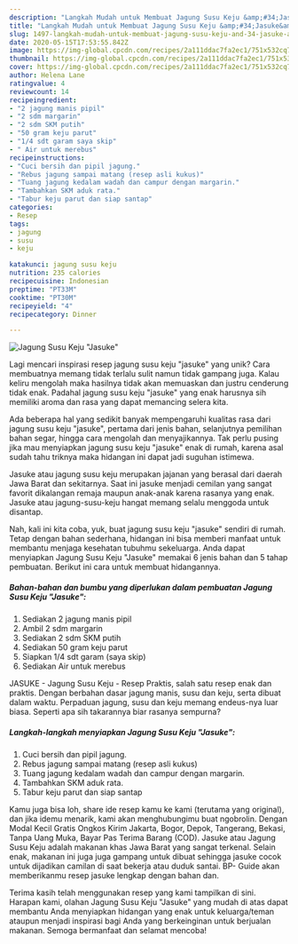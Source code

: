 ```yaml
---
description: "Langkah Mudah untuk Membuat Jagung Susu Keju &amp;#34;Jasuke&amp;#34; Anti Gagal"
title: "Langkah Mudah untuk Membuat Jagung Susu Keju &amp;#34;Jasuke&amp;#34; Anti Gagal"
slug: 1497-langkah-mudah-untuk-membuat-jagung-susu-keju-and-34-jasuke-and-34-anti-gagal
date: 2020-05-15T17:53:55.842Z
image: https://img-global.cpcdn.com/recipes/2a111ddac7fa2ec1/751x532cq70/jagung-susu-keju-jasuke-foto-resep-utama.jpg
thumbnail: https://img-global.cpcdn.com/recipes/2a111ddac7fa2ec1/751x532cq70/jagung-susu-keju-jasuke-foto-resep-utama.jpg
cover: https://img-global.cpcdn.com/recipes/2a111ddac7fa2ec1/751x532cq70/jagung-susu-keju-jasuke-foto-resep-utama.jpg
author: Helena Lane
ratingvalue: 4
reviewcount: 14
recipeingredient:
- "2 jagung manis pipil"
- "2 sdm margarin"
- "2 sdm SKM putih"
- "50 gram keju parut"
- "1/4 sdt garam saya skip"
- " Air untuk merebus"
recipeinstructions:
- "Cuci bersih dan pipil jagung."
- "Rebus jagung sampai matang (resep asli kukus)"
- "Tuang jagung kedalam wadah dan campur dengan margarin."
- "Tambahkan SKM aduk rata."
- "Tabur keju parut dan siap santap"
categories:
- Resep
tags:
- jagung
- susu
- keju

katakunci: jagung susu keju 
nutrition: 235 calories
recipecuisine: Indonesian
preptime: "PT33M"
cooktime: "PT30M"
recipeyield: "4"
recipecategory: Dinner

---
```



![Jagung Susu Keju &#34;Jasuke&#34;](https://img-global.cpcdn.com/recipes/2a111ddac7fa2ec1/751x532cq70/jagung-susu-keju-jasuke-foto-resep-utama.jpg)

Lagi mencari inspirasi resep jagung susu keju &#34;jasuke&#34; yang unik? Cara membuatnya memang tidak terlalu sulit namun tidak gampang juga. Kalau keliru mengolah maka hasilnya tidak akan memuaskan dan justru cenderung tidak enak. Padahal jagung susu keju &#34;jasuke&#34; yang enak harusnya sih memiliki aroma dan rasa yang dapat memancing selera kita.

Ada beberapa hal yang sedikit banyak mempengaruhi kualitas rasa dari jagung susu keju &#34;jasuke&#34;, pertama dari jenis bahan, selanjutnya pemilihan bahan segar, hingga cara mengolah dan menyajikannya. Tak perlu pusing jika mau menyiapkan jagung susu keju &#34;jasuke&#34; enak di rumah, karena asal sudah tahu triknya maka hidangan ini dapat jadi suguhan istimewa.

Jasuke atau jagung susu keju merupakan jajanan yang berasal dari daerah Jawa Barat dan sekitarnya. Saat ini jasuke menjadi cemilan yang sangat favorit dikalangan remaja maupun anak-anak karena rasanya yang enak. Jasuke atau jagung-susu-keju hangat memang selalu menggoda untuk disantap.


Nah, kali ini kita coba, yuk, buat jagung susu keju &#34;jasuke&#34; sendiri di rumah. Tetap dengan bahan sederhana, hidangan ini bisa memberi manfaat untuk membantu menjaga kesehatan tubuhmu sekeluarga. Anda dapat menyiapkan Jagung Susu Keju &#34;Jasuke&#34; memakai 6 jenis bahan dan 5 tahap pembuatan. Berikut ini cara untuk membuat hidangannya.

<!--inarticleads1-->

##### Bahan-bahan dan bumbu yang diperlukan dalam pembuatan Jagung Susu Keju &#34;Jasuke&#34;:

1. Sediakan 2 jagung manis pipil
1. Ambil 2 sdm margarin
1. Sediakan 2 sdm SKM putih
1. Sediakan 50 gram keju parut
1. Siapkan 1/4 sdt garam (saya skip)
1. Sediakan  Air untuk merebus


JASUKE - Jagung Susu Keju - Resep Praktis, salah satu resep enak dan praktis. Dengan berbahan dasar jagung manis, susu dan keju, serta dibuat dalam waktu. Perpaduan jagung, susu dan keju memang endeus-nya luar biasa. Seperti apa sih takarannya biar rasanya sempurna? 

<!--inarticleads2-->

##### Langkah-langkah menyiapkan Jagung Susu Keju &#34;Jasuke&#34;:

1. Cuci bersih dan pipil jagung.
1. Rebus jagung sampai matang (resep asli kukus)
1. Tuang jagung kedalam wadah dan campur dengan margarin.
1. Tambahkan SKM aduk rata.
1. Tabur keju parut dan siap santap


Kamu juga bisa loh, share ide resep kamu ke kami (terutama yang original), dan jika idemu menarik, kami akan menghubungimu buat ngobrolin. Dengan Modal Kecil Gratis Ongkos Kirim Jakarta, Bogor, Depok, Tangerang, Bekasi, Tanpa Uang Muka, Bayar Pas Terima Barang (COD). Jasuke atau Jagung Susu Keju adalah makanan khas Jawa Barat yang sangat terkenal. Selain enak, makanan ini juga juga gampang untuk dibuat sehingga jasuke cocok untuk dijadikan camilan di saat bekerja atau duduk santai. BP- Guide akan memberikanmu resep jasuke lengkap dengan bahan dan. 

Terima kasih telah menggunakan resep yang kami tampilkan di sini. Harapan kami, olahan Jagung Susu Keju &#34;Jasuke&#34; yang mudah di atas dapat membantu Anda menyiapkan hidangan yang enak untuk keluarga/teman ataupun menjadi inspirasi bagi Anda yang berkeinginan untuk berjualan makanan. Semoga bermanfaat dan selamat mencoba!
